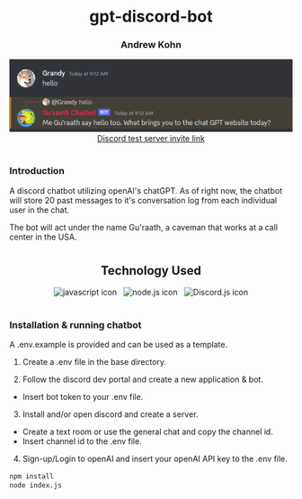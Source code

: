 <h1 align="center">gpt-discord-bot</h1>

<h3 align="center">Andrew Kohn</h3>

<div align='center'>
  <img src='src/assets/gpt-bot-readme-img.png' />
</div>

<div align="center">
  <a href="https://discord.gg/c27D5CXkA5" target="_blank">Discord test server invite link</a>
</div>

#

### Introduction

A discord chatbot utilizing openAI's chatGPT. As of right now, the chatbot will store 20 past messages to it's conversation log from each individual user in the chat.

The bot will act under the name Gu'raath, a caveman that works at a call center in the USA.

#

<h2 align="center">Technology Used</h2>

<div align="center">
 
  <img height="36px" src="https://cdn.jsdelivr.net/gh/devicons/devicon/icons/javascript/javascript-original.svg" alt="javascript icon" title="JavaScript"/> 
  &nbsp;
  <img height="36px" src="https://cdn.jsdelivr.net/gh/devicons/devicon/icons/nodejs/nodejs-original.svg" alt="node.js icon" title="Node.js"/> 
  &nbsp;
  <img height="36px" src="https://cdn.jsdelivr.net/gh/devicons/devicon/icons/discordjs/discordjs-plain.svg" alt="Discord.js icon" title="Discord.js" />
          
</div>

#

### Installation & running chatbot

A .env.example is provided and can be used as a template.

1. Create a .env file in the base directory.

2. Follow the discord dev portal and create a new application & bot.

- Insert bot token to your .env file.

3. Install and/or open discord and create a server.

- Create a text room or use the general chat and copy the channel id.
- Insert channel id to the .env file.

4. Sign-up/Login to openAI and insert your openAI API key to the .env file.

```
npm install
node index.js
```

#
